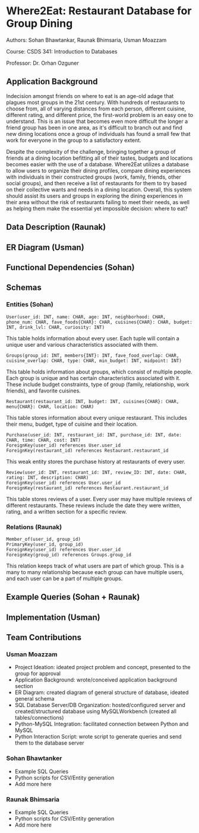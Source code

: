 # Where2Eat: Restaurant Database for Group Dining

Authors: Sohan Bhawtankar, Raunak Bhimsaria, Usman Moazzam

Course: CSDS 341: Introduction to Databases

Professor: Dr. Orhan Ozguner

## Application Background

Indecision amongst friends on where to eat is an age-old adage that plagues most groups in the 21st century. With hundreds of restaurants to choose from, all of varying distances from each person, different cuisine, different rating, and different price, the first-world problem is an easy one to understand. This is an issue that becomes even more difficult the longer a friend group has been in one area, as it's difficult to branch out and find new dining locations once a group of individuals has found a small few that work for everyone in the group to a satisfactory extent.

Despite the complexity of the challenge, bringing together a group of friends at a dining location befitting all of their tastes, budgets and locations becomes easier with the use of a database. Where2Eat utilizes a database to allow users to organize their dining profiles, compare dining experiences with individuals in their constructed groups (work, family, friends, other social groups), and then receive a list of restaurants for them to try based on their collective wants and needs in a dining location. Overall, this system should assist its users and groups in exploring the dining experiences in their area without the risk of restaurants failing to meet their needs, as well as helping them make the essential yet impossible decision: where to eat?

## Data Description (Raunak)

## ER Diagram (Usman)

## Functional Dependencies (Sohan)

## Schemas

### Entities (Sohan)

```
User(user_id: INT, name: CHAR, age: INT, neighborhood: CHAR, phone_num: CHAR, fave_foods{CHAR}: CHAR, cuisines{CHAR}: CHAR, budget: INT, drink_lvl: CHAR, curiosity: INT)
```

This table holds information about every user. Each tuple will contain a unique user and various characteristics associated with them.

```
Groups(group_id: INT, members{INT}: INT, fave_food_overlap: CHAR, cuisine_overlap: CHAR, type: CHAR, min_budget: INT, midpoint: INT)
```

This table holds information about groups, which consist of multiple people. Each group is unique and has certain characteristics associated with it. These include budget constraints, type of group (family, relationship, work friends), and favorite cuisines.

```
Restaurant(restaurant_id: INT, budget: INT, cuisines{CHAR}: CHAR, menu{CHAR}: CHAR, location: CHAR)
```

This table stores information about every unique restaurant. This includes their menu, budget, type of cuisine and their location. 

```
Purchase(user_id: INT, restaurant_id: INT, purchase_id: INT, date: CHAR, time: CHAR, cost: INT)
ForeignKey(user_id) references User.user_id
ForeignKey(restaurant_id) references Restaurant.restaurant_id
```
This weak entity stores the purchase history at restaurants of every user. 

```
Review(user_id: INT, restaurant_id: INT, review_ID: INT, date: CHAR, rating: INT, description: CHAR)
ForeignKey(user_id) references User.user_id
ForeignKey(restaurant_id) references Restaurant.restaurant_id
```

This table stores reviews of a user. Every user may have multiple reviews of different restaurants. These reviews include the date they were written, rating, and a written section for a specific review. 

### Relations (Raunak)

```
Member_of(user_id, group_id)
PrimaryKey(user_id, group_id)
ForeignKey(user_id) references User.user_id
ForeignKey(group_id) references Groups.group_id
```

This relation keeps track of what users are part of which group. This is a many to many relationship because each group can have multiple users, and each user can be a part of multiple groups.

## Example Queries (Sohan + Raunak)

## Implementation (Usman)

## Team Contributions

### Usman Moazzam

* Project Ideation: ideated project problem and concept, presented to the group for approval
* Application Background: wrote/conceived application background section
* ER Diagram: created diagram of general structure of database, ideated general schema
* SQL Database Server/DB Organization: hosted/configured server and created/structured database using MySQLWorkbench (created all tables/connections)
* Python-MySQL Integration: facilitated connection between Python and MySQL
* Python Interaction Script: wrote script to generate queries and send them to the database server

### Sohan Bhawtanker

* Example SQL Queries
* Python scripts for CSV/Entity generation
* Add more here

### Raunak Bhimsaria

* Example SQL Queries
* Python scripts for CSV/Entity generation
* Add more here

